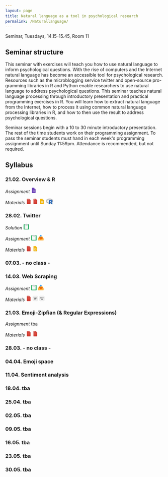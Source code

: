```yaml
---
layout: page
title: Natural language as a tool in psychological research
permalink: /Naturallanguage/
---
```


Seminar, Tuesdays, 14.15-15.45, Room 11

## Seminar structure

This seminar with exercises will teach you how to use natural language to inform psychological questions. With the rise of computers and the Internet natural language has become an accessible tool for psychological research. Resources such as the microblogging service twitter and open-source pro-gramming libraries in R and Python enable researchers to use natural language to address psychological questions. This seminar teaches natural language processing through introductory presentation and practical programming exercises in R. You will learn how to extract natural language from the Internet, how to process it using common natural language processing libraries in R, and how to then use the result to address psychological questions. 

Seminar sessions begin with a 10 to 30 minute introductory presentation. The rest of the time students work on their programming assignment. To pass the seminar students must hand in each week's programming assignment until Sunday 11:59pm. Attendance is recommended, but not required. 

## Syllabus

### 21.02. Overview & R

<i>Assignment</i>
<a href="/q0_naturallanguage/" ><img src="/images/GoogleForms.png" alt="GoogleIcon" height="18"/></a>

<i>Materials</i> 
<a href="{{site.url}}/_Naturallanguage/Literature/R-intro.pdf" ><img src="/images/PdfIcon.png" alt="PDFIcon" height="18" width = "17"/></a>
<a href="{{site.url}}/_Naturallanguage/Literature/YaRrr_Book.pdf" ><img src="/images/PdfIcon.png" alt="PDFIcon" height="18" width = "17"/></a>
<a href="{{site.url}}/_Naturallanguage/Downloads/Session_1.pdf" ><img src="/images/GoogleSlides.png" alt="GoogleIcon" height="18" width = "17"/></a>
<a href="{{site.url}}/_Naturallanguage/Downloads/R_intro_I.R" ><img src="/images/Rlogo.png" alt="RLogo" height="18"/></a>


### 28.02. Twitter

<i>Solution</i>
<a href="{{site.url}}/_Naturallanguage/Solutions/Assignment_1_+_solution.pdf" ><img src="/images/AssignmentIcon_2.png" alt="AssignmentIcon" height="18"/></a>


<i>Assignment</i>
<a href="{{site.url}}/_Naturallanguage/Assignments/Assignment_1.pdf" ><img src="/images/AssignmentIcon_2.png" alt="AssignmentIcon" height="18"/></a>
<a href="/u1_naturallanguage/" ><img src="/images/UploadIcon.png" alt="UploadIcon" height="18"/></a>

<i>Materials</i> 
<a href="{{site.url}}/_Naturallanguage/Literature/Burghardt2015TwitterIntro.pdf" ><img src="/images/PdfIcon.png" alt="PDFIcon" height="18" width = "17"/></a>
<a href="{{site.url}}/_Naturallanguage/Downloads/Session_2.pdf" ><img src="/images/GoogleSlides.png" alt="GoogleIcon" height="18" width = "17"/></a>

### 07.03. - no class -

### 14.03. Web Scraping

<i>Assignment</i>
<a href="{{site.url}}/_Naturallanguage/Assignments/Assignment_2.pdf" ><img src="/images/AssignmentIcon_2.png" alt="AssignmentIcon" height="18"/></a>
<a href="/u2_naturallanguage/" ><img src="/images/UploadIcon.png" alt="UploadIcon" height="18"/></a>


<i>Materials</i>
<a href="{{site.url}}/_Naturallanguage/Literature/how_the_internet_works.pdf" ><img src="/images/PdfIcon.png" alt="PDFIcon" height="18" width = "17"/></a>
<a href="https://en.wikipedia.org/wiki/World_Wide_Web" ><img src="/images/Wiki.png" alt="WikiIcon" height="18" width = "17"/></a>
<a href="https://en.wikipedia.org/wiki/HTML" ><img src="/images/Wiki.png" alt="WikiIcon" height="18" width = "17"/></a>


<!--- rvest package --->

### 21.03. Emoji-Zipfian (& Regular Expressions)

<i>Assignment</i> tba

<i>Materials</i>
<a href="{{site.url}}/_Naturallanguage/ZipfLaw2.pdf" ><img src="/images/PdfIcon.png" alt="PDFIcon" height="18" width = "17"/></a>
<a href="{{site.url}}/_Naturallanguage/regExprTalk.pdf" ><img src="/images/PdfIcon.png" alt="PDFIcon" height="18" width = "17"/></a>

### 28.03. - no class -

### 04.04. Emoji space

<!--- plus clustering, i.e., identification of optimistic emojis --->

### 11.04. Sentiment analysis

### 18.04. tba

### 25.04. tba

### 02.05. tba

### 09.05. tba

### 16.05. tba

### 23.05. tba

### 30.05. tba
